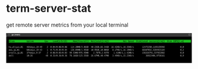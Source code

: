 # term-server-stat


get remote server metrics from your local terminal

![image](https://github.com/ligulfzhou/server-stat/blob/main/assets/server-stat.png)